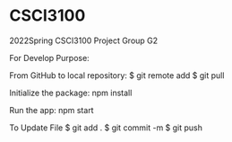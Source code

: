 # CSCI3100
2022Spring CSCI3100 Project Group G2 


For Develop Purpose:

  From GitHub to local repository:
  $ git remote add <name> <url>
  $ git pull

  Initialize the package:
  npm install
  
  Run the app:
  npm start
  
  To Update File 
  $ git add .
  $ git commit -m <comment>
  $ git push <repository> <branch>
